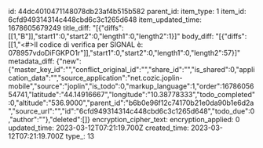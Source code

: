 id: 44dc4010471148078db23af4b515b582
parent_id: 
item_type: 1
item_id: 6cfd949314314c448cbd6c3c1265d648
item_updated_time: 1678605679249
title_diff: "[{\"diffs\":[[1,\"B\"]],\"start1\":0,\"start2\":0,\"length1\":0,\"length2\":1}]"
body_diff: "[{\"diffs\":[[1,\"<#>Il codice di verifica per SIGNAL è: 078957vdoDiFGKPO1r\"]],\"start1\":0,\"start2\":0,\"length1\":0,\"length2\":57}]"
metadata_diff: {"new":{"master_key_id":"","conflict_original_id":"","share_id":"","is_shared":0,"application_data":"","source_application":"net.cozic.joplin-mobile","source":"joplin","is_todo":0,"markup_language":1,"order":1678605654741,"latitude":"44.14916667","longitude":"10.38778333","todo_completed":0,"altitude":"536.9000","parent_id":"b6b0e96f12c74170b21e0da90b1e6d2a","source_url":"","id":"6cfd949314314c448cbd6c3c1265d648","todo_due":0,"author":""},"deleted":[]}
encryption_cipher_text: 
encryption_applied: 0
updated_time: 2023-03-12T07:21:19.700Z
created_time: 2023-03-12T07:21:19.700Z
type_: 13